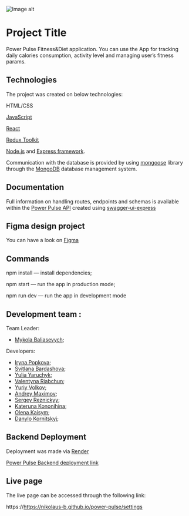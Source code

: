 ![Image alt](https://github.com/Nikolaus-B/power_pulse/raw/main/src/img/PowerPulseHome.png)

# Project Title

Power Pulse Fitness&Diet application. You can use the App for tracking daily
calories consumption, activity level and managing user’s fitness params.

## Technologies

The project was created on below technologies:

HTML/CSS

[JavaScript](https://developer.mozilla.org/en-US/docs/Web/JavaScript)

[React](https://react.dev)

[Redux Toolkit](https://redux-toolkit.js.org)

[Node.js](https://nodejs.org/docs/latest/api/) and
[Express framework](https://nodejs.org/docs/latest/api/).

Communication with the database is provided by using
[mongoose](https://mongoosejs.com/docs/documents.html) library through the
[MongoDB](https://www.mongodb.com/docs/) database management system.

## Documentation

Full information on handling routes, endpoints and schemas is available within
the
[Power Pulse API](https://app.swaggerhub.com/apis-docs/IRKAODESA/power-pulse_api/2.0.3)
created using
[swagger-ui-express](https://www.npmjs.com/package/swagger-ui-express)

## Figma design project

You can have a look on
[Figma](https://www.figma.com/file/0xm1EIt7GWmWxWTa8xu2K5/Power-Pulse-2.0?type=design&node-id=0-1&mode=design&t=usTf5XKil9RDbPte-0)

## Commands

npm install — install dependencies;

npm start — run the app in production mode;

npm run dev — run the app in development mode

## Development team :

Team Leader:

- [Mykola Baliasevych](https://github.com/Nikolaus-B);

Developers:

- [Iryna Popkova](https://github.com/iryna-popkova);
- [Svitlana Bardashova](https://github.com/SvitLana1990);
- [Yulia Yaruchyk](https://github.com/yuyaruchyk);
- [Valentyna Riabchun](https://github.com/Valentyna1402);
- [Yuriy Volkov](https://github.com/YVolkov404);
- [Andrey Maximov](https://github.com/Andrey-hdsh);
- [Sergey Reznickyy](https://github.com/SergeyReznickyy);
- [Kateruna Kononihina](https://github.com/Speedkon);
- [Olena Kaisym](https://github.com/okaisym);
- [Danylo Kornitskyj](https://github.com/Danylo2403);

## Backend Deployment

Deployment was made via [Render](render.com)

[Power Pulse Backend deployment link](https://power-pulse-back.onrender.com)

## Live page

The live page can be accessed through the following link:

https://https://nikolaus-b.github.io/power-pulse/settings
